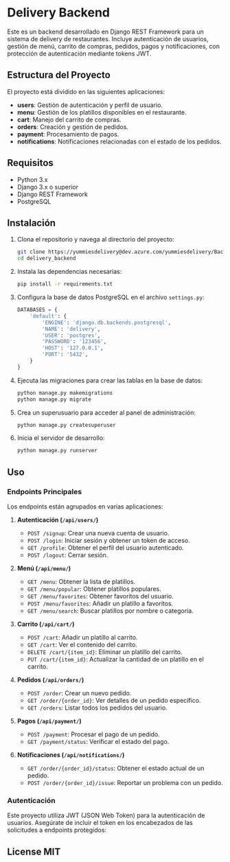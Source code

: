 # Delivery Backend

Este es un backend desarrollado en Django REST Framework para un sistema de delivery de restaurantes. Incluye autenticación de usuarios, gestión de menú, carrito de compras, pedidos, pagos y notificaciones, con protección de autenticación mediante tokens JWT.

## Estructura del Proyecto

El proyecto está dividido en las siguientes aplicaciones:

- **users**: Gestión de autenticación y perfil de usuario.
- **menu**: Gestión de los platillos disponibles en el restaurante.
- **cart**: Manejo del carrito de compras.
- **orders**: Creación y gestión de pedidos.
- **payment**: Procesamiento de pagos.
- **notifications**: Notificaciones relacionadas con el estado de los pedidos.

## Requisitos

- Python 3.x
- Django 3.x o superior
- Django REST Framework
- PostgreSQL

## Instalación

1. Clona el repositorio y navega al directorio del proyecto:

    ```bash
    git clone https://yummiesdelivery@dev.azure.com/yummiesdelivery/Backend/_git/Backend
    cd delivery_backend
    ```

2. Instala las dependencias necesarias:

    ```bash
    pip install -r requirements.txt
    ```

3. Configura la base de datos PostgreSQL en el archivo `settings.py`:

    ```python
    DATABASES = {
        'default': {
            'ENGINE': 'django.db.backends.postgresql',
            'NAME': 'delivery',
            'USER': 'postgres',
            'PASSWORD': '123456',
            'HOST': '127.0.0.1',
            'PORT': '5432',
        }
    }
    ```

4. Ejecuta las migraciones para crear las tablas en la base de datos:

    ```bash
    python manage.py makemigrations
    python manage.py migrate
    ```

5. Crea un superusuario para acceder al panel de administración:

    ```bash
    python manage.py createsuperuser
    ```

6. Inicia el servidor de desarrollo:

    ```bash
    python manage.py runserver
    ```

## Uso

### Endpoints Principales

Los endpoints están agrupados en varias aplicaciones:

1. **Autenticación (`/api/users/`)**
    - `POST /signup`: Crear una nueva cuenta de usuario.
    - `POST /login`: Iniciar sesión y obtener un token de acceso.
    - `GET /profile`: Obtener el perfil del usuario autenticado.
    - `POST /logout`: Cerrar sesión.

2. **Menú (`/api/menu/`)**
    - `GET /menu`: Obtener la lista de platillos.
    - `GET /menu/popular`: Obtener platillos populares.
    - `GET /menu/favorites`: Obtener favoritos del usuario.
    - `POST /menu/favorites`: Añadir un platillo a favoritos.
    - `GET /menu/search`: Buscar platillos por nombre o categoría.

3. **Carrito (`/api/cart/`)**
    - `POST /cart`: Añadir un platillo al carrito.
    - `GET /cart`: Ver el contenido del carrito.
    - `DELETE /cart/{item_id}`: Eliminar un platillo del carrito.
    - `PUT /cart/{item_id}`: Actualizar la cantidad de un platillo en el carrito.

4. **Pedidos (`/api/orders/`)**
    - `POST /order`: Crear un nuevo pedido.
    - `GET /order/{order_id}`: Ver detalles de un pedido específico.
    - `GET /orders`: Listar todos los pedidos del usuario.

5. **Pagos (`/api/payment/`)**
    - `POST /payment`: Procesar el pago de un pedido.
    - `GET /payment/status`: Verificar el estado del pago.

6. **Notificaciones (`/api/notifications/`)**
    - `GET /order/{order_id}/status`: Obtener el estado actual de un pedido.
    - `POST /order/{order_id}/issue`: Reportar un problema con un pedido.

### Autenticación

Este proyecto utiliza JWT (JSON Web Token) para la autenticación de usuarios. Asegúrate de incluir el token en los encabezados de las solicitudes a endpoints protegidos:

## License MIT